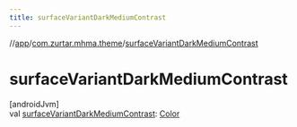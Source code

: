 ```yaml
---
title: surfaceVariantDarkMediumContrast
---
```

//[app](../../index.html)/[com.zurtar.mhma.theme](index.html)/[surfaceVariantDarkMediumContrast](surface-variant-dark-medium-contrast.html)



# surfaceVariantDarkMediumContrast



[androidJvm]\
val [surfaceVariantDarkMediumContrast](surface-variant-dark-medium-contrast.html): [Color](https://developer.android.com/reference/kotlin/androidx/compose/ui/graphics/Color.html)




